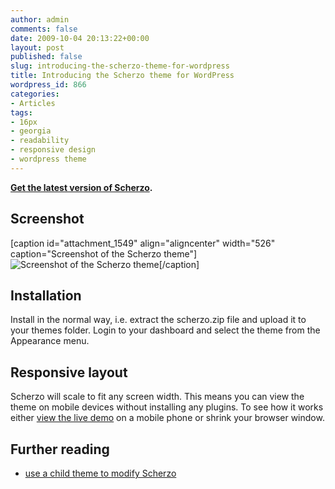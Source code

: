 ```yaml
---
author: admin
comments: false
date: 2009-10-04 20:13:22+00:00
layout: post
published: false
slug: introducing-the-scherzo-theme-for-wordpress
title: Introducing the Scherzo theme for WordPress
wordpress_id: 866
categories:
- Articles
tags:
- 16px
- georgia
- readability
- responsive design
- wordpress theme
---
```


**[Get the latest version of Scherzo](http://leonpaternoster.com/wp-themes/).**




## Screenshot


[caption id="attachment_1549" align="aligncenter" width="526" caption="Screenshot of the Scherzo theme"]![Screenshot of the Scherzo theme](http://leonpaternoster.com/wp-content/uploads/2009/10/scherzo1.jpg)[/caption]


## Installation


Install in the normal way, i.e. extract the scherzo.zip file and upload it to your themes folder. Login to your dashboard and select the theme from the Appearance menu.


## Responsive layout


Scherzo will scale to fit any screen width. This means you can view the theme on mobile devices without installing any plugins. To see how it works either [view the live demo](http://leonpaternoster.com/scherzo) on a mobile phone or shrink your browser window.


## Further reading





	
  * [use a child theme to modify Scherzo](http://leonpaternoster.com/2011/02/child-themes/)


